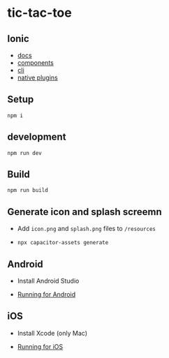 # tic-tac-toe

## Ionic

- [docs](https://ionicframework.com/docs)
- [components](https://ionicframework.com/docs/components)
- [cli](https://ionicframework.com/docs/cli)
- [native plugins](https://ionicframework.com/docs/native)

## Setup

`npm i`

## development

`npm run dev`

## Build

`npm run build`

## Generate icon and splash screemn

- Add `icon.png` and `splash.png` files to `/resources`

- `npx capacitor-assets generate`

## Android

- Install Android Studio

- [Running for Android](https://capacitorjs.com/docs/android)

## iOS

- Install Xcode (only Mac)

- [Running for iOS](https://capacitorjs.com/docs/ios)

